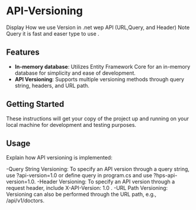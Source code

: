 # API-Versioning

Display How we use Version in .net wep API (URL,Query, and Header) Note Query it is fast and easer type to use .
## Features

- **In-memory database**: Utilizes Entity Framework Core for an in-memory database for simplicity and ease of development.
- **API Versioning**: Supports multiple versioning methods through query string, headers, and URL path.

## Getting Started

These instructions will get your copy of the project up and running on your local machine for development and testing purposes.

## Usage
Explain how API versioning is implemented:

-Query String Versioning: To specify an API version through a query string, use ?api-version=1.0 or define query in program.cs and use  ?hps-api-version=1.0.
-Header Versioning: To specify an API version through a request header, include X-API-Version: 1.0 .
-URL Path Versioning: Versioning can also be performed through the URL path, e.g., /api/v1/doctors.